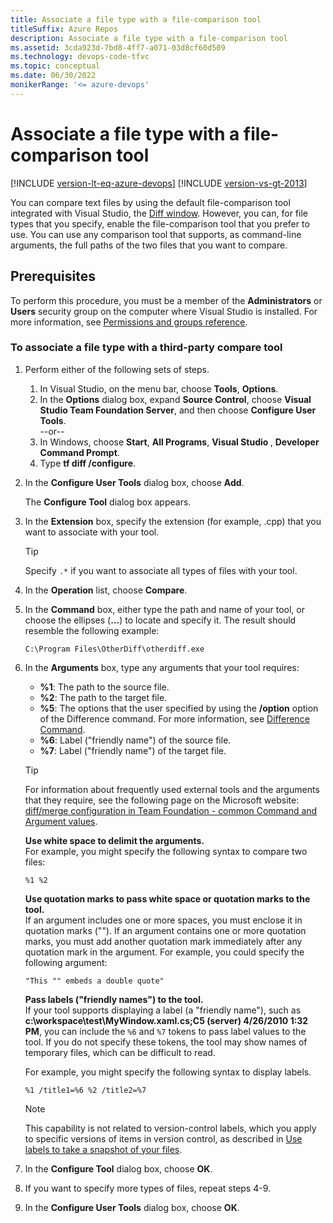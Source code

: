 ```yaml
---
title: Associate a file type with a file-comparison tool
titleSuffix: Azure Repos
description: Associate a file type with a file-comparison tool
ms.assetid: 3cda923d-7bd8-4ff7-a071-03d8cf60d509
ms.technology: devops-code-tfvc
ms.topic: conceptual
ms.date: 06/30/2022
monikerRange: '<= azure-devops'
---
```



# Associate a file type with a file-comparison tool

[!INCLUDE [version-lt-eq-azure-devops](../../includes/version-lt-eq-azure-devops.md)]
[!INCLUDE [version-vs-gt-2013](../../includes/version-vs-gt-2013.md)]

You can compare text files by using the default file-comparison tool integrated with Visual Studio, the [Diff window](compare-files.md). However, you can, for file types that you specify, enable the file-comparison tool that you prefer to use. You can use any comparison tool that supports, as command-line arguments, the full paths of the two files that you want to compare.

## Prerequisites  
To perform this procedure, you must be a member of the **Administrators** or **Users** security group on the computer where Visual Studio is installed. For more information, see [Permissions and groups reference](../../organizations/security/permissions.md).

### To associate a file type with a third-party compare tool

1.  Perform either of the following sets of steps.  
    1.  In Visual Studio, on the menu bar, choose **Tools**, **Options**.  
    2.  In the **Options** dialog box, expand **Source Control**, choose **Visual Studio Team Foundation Server**, and then choose **Configure User Tools**.  
    --or--  
    1.  In Windows, choose **Start**, **All Programs**, **Visual Studio <version>**, **Developer Command Prompt**.  
    2.  Type **tf diff /configure**.  
2.  In the **Configure User Tools** dialog box, choose **Add**.

    The **Configure Tool** dialog box appears.

3.  In the **Extension** box, specify the extension (for example, .cpp) that you want to associate with your tool.

    > [!TIP]
    > Specify `.*` if you want to associate all types of files with your tool.

4.  In the **Operation** list, choose **Compare**.  
5.  In the **Command** box, either type the path and name of your tool, or choose the ellipses (**...**) to locate and specify it. The result should resemble the following example:

    ```
    C:\Program Files\OtherDiff\otherdiff.exe
    ```

6.  In the **Arguments** box, type any arguments that your tool requires:  
    -   **%1**: The path to the source file.  
    -   **%2**: The path to the target file.  
    -   **%5**: The options that the user specified by using the **/option** option of the Difference command. For more information, see [Difference Command](difference-command.md).  
    -   **%6**: Label ("friendly name") of the source file.  
    -   **%7**: Label ("friendly name") of the target file.

    > [!TIP]
    > For information about frequently used external tools and the arguments that they require, see the following page on the Microsoft website: [diff/merge configuration in Team Foundation - common Command and Argument values](https://devblogs.microsoft.com/buckh/configuring-different-diffmerge-tools-for-team-foundation-version-control/).

    **Use white space to delimit the arguments.**  
    For example, you might specify the following syntax to compare two files:

    ```
    %1 %2
    ```

    **Use quotation marks to pass white space or quotation marks to the tool.**  
    If an argument includes one or more spaces, you must enclose it in quotation marks (""). If an argument contains one or more quotation marks, you must add another quotation mark immediately after any quotation mark in the argument. For example, you could specify the following argument:

    ```
    "This "" embeds a double quote"
    ```

    **Pass labels ("friendly names") to the tool.**  
    If your tool supports displaying a label (a "friendly name"), such as **c:\\workspace\\test\\MyWindow.xaml.cs;C5 (server) 4/26/2010 1:32 PM**, you can include the `%6` and `%7` tokens to pass label values to the tool. If you do not specify these tokens, the tool may show names of temporary files, which can be difficult to read.

    For example, you might specify the following syntax to display labels.

    ```
    %1 /title1=%6 %2 /title2=%7
    ```

    > [!NOTE]
    > This capability is not related to version-control labels, which you apply to specific versions of items in version control, as described in [Use labels to take a snapshot of your files](use-labels-take-snapshot-your-files.md).

7.  In the **Configure Tool** dialog box, choose **OK**.  
8.  If you want to specify more types of files, repeat steps 4-9.  
9.  In the **Configure User Tools** dialog box, choose **OK**.  
